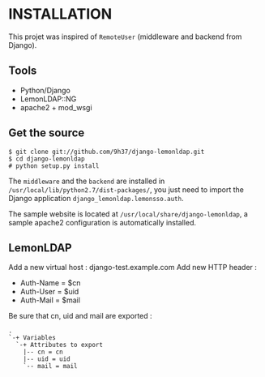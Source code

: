 # INSTALLATION

This projet was inspired of ``RemoteUser`` (middleware and backend from Django).

## Tools

* Python/Django
* LemonLDAP::NG
* apache2 + mod_wsgi

## Get the source

```
$ git clone git://github.com/9h37/django-lemonldap.git
$ cd django-lemonldap
# python setup.py install
```

The ``middleware`` and the ``backend`` are installed in ``/usr/local/lib/python2.7/dist-packages/``, you
just need to import the Django application ``django_lemonldap.lemonsso.auth``.

The sample website is located at ``/usr/local/share/django-lemonldap``, a sample apache2 configuration is
automatically installed.

## LemonLDAP

Add a new virtual host : django-test.example.com
Add new HTTP header :

* Auth-Name = $cn
* Auth-User = $uid
* Auth-Mail = $mail

Be sure that cn, uid and mail are exported :

```
.
`-+ Variables
  `-+ Attributes to export
    |-- cn = cn
    |-- uid = uid
    `-- mail = mail
```

